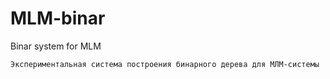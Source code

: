 # MLM-binar
Binar system for MLM
~~~~
Экспериментальная система построения бинарного дерева для МЛМ-системы
